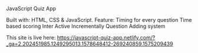 JavaScript Quiz App

Built with: HTML, CSS & JavaScript.
Feature:
    Timing for every question
    Time based scoring
    Inter Active
    Incrementally Question Adding system

This site is live here: https://javascript-quiz-app.netlify.com/?_ga=2.202451985.1249295013.1578648412-269240859.1575209439
